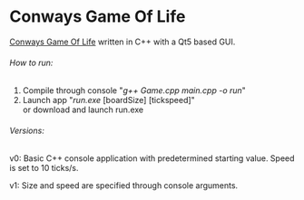 # Conways Game Of Life
[Conways Game Of Life](https://en.wikipedia.org/wiki/Conway%27s_Game_of_Life#Examples_of_patterns) written in C++ with a Qt5 based GUI.

###### How to run:
1) Compile through console "*g++ Game.cpp main.cpp -o run*"
2) Launch app "*run.exe* [boardSize] [tickspeed]"  
or download and launch run.exe 

###### Versions:

v0: Basic C++ console application with predetermined starting value. Speed is set to 10 ticks/s.

v1: Size and speed are specified through console arguments.

